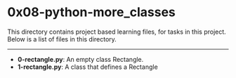 # 0x08-python-more_classes 

This directory contains project based learning files, for tasks in this project.
Below is a list of files in this directory.

---
- **0-rectangle.py**: An empty class Rectangle.
- **1-rectangle.py**: A class that defines a Rectangle
